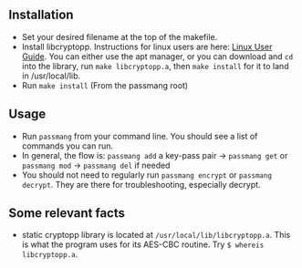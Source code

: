## Installation 
- Set your desired filename at the top of the makefile. 
- Install libcryptopp. Instructions for linux users are here: [Linux User Guide](https://www.cryptopp.com/wiki/Linux#Build_and_Install_the_Library). You can either use the apt manager, or you can download and `cd` into the library, run `make libcryptopp.a`, then `make install` for it to land in /usr/local/lib. 
- Run `make install` (From the passmang root) 

## Usage
- Run `passmang` from your command line. You should see a list of commands you can run. 
- In general, the flow is: `passmang add` a key-pass pair -> `passmang get` or `passmang mod` -> `passmang del` if needed
- You should not need to regularly run `passmang encrypt` or `passmang decrypt`. They are there for troubleshooting, especially decrypt. 

## Some relevant facts
- static cryptopp library is located at `/usr/local/lib/libcryptopp.a`. This is what the program uses for its AES-CBC routine. Try `$ whereis libcryptopp.a`. 

